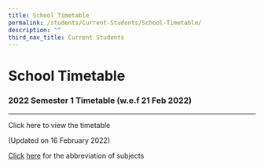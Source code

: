 ```yaml
---
title: School Timetable
permalink: /students/Current-Students/School-Timetable/
description: ""
third_nav_title: Current Students
---
```



School Timetable
================

### 2022 Semester 1 Timetable (w.e.f 21 Feb 2022)
---------------------------------------------

Click here to view the timetable

(Updated on 16 February 2022)

[Click](https://northbrookssec-moe-edu-sg-admin.cwp.sg/#) [here](/files/subjects.pdf) for the abbreviation of subjects
